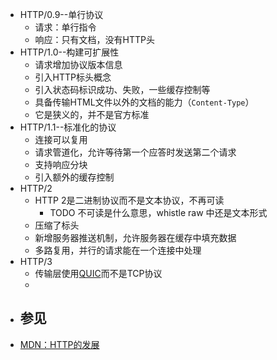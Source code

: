 - HTTP/0.9--单行协议
	- 请求：单行指令
	- 响应：只有文档，没有HTTP头
- HTTP/1.0--构建可扩展性
	- 请求增加协议版本信息
	- 引入HTTP标头概念
	- 引入状态码标识成功、失败，一些缓存控制等
	- 具备传输HTML文件以外的文档的能力（`Content-Type`）
	- 它是狭义的，并不是官方标准
- HTTP/1.1--标准化的协议
	- 连接可以复用
	- 请求管道化，允许等待第一个应答时发送第二个请求
	- 支持响应分块
	- 引入额外的缓存控制
- HTTP/2
	- HTTP 2是二进制协议而不是文本协议，不再可读
		- TODO 不可读是什么意思，whistle raw 中还是文本形式
	- 压缩了标头
	- 新增服务器推送机制，允许服务器在缓存中填充数据
	- 多路复用，并行的请求能在一个连接中处理
- HTTP/3
	- 传输层使用[QUIC](https://developer.mozilla.org/zh-CN/docs/Glossary/QUIC)而不是TCP协议
	-
- ## 参见
- [MDN：HTTP的发展](https://developer.mozilla.org/zh-CN/docs/Web/HTTP/Evolution_of_HTTP)